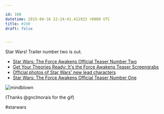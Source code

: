 ```yaml
---

id: 108
datetime: 2015-04-16 22:24:41.412923 +0000 UTC
title: #108
draft: false


---
```


Star Wars! Trailer number two is out.

 - [Star Wars: The Force Awakens Official Teaser Number Two](https://www.youtube.com/watch?v=ngElkyQ6Rhs&feature=youtube_gdata)
 - [Get Your Theories Ready: It's the Force Awakens Teaser Screengrabs](http://www.wired.com/2015/04/star-wars-episode-viii-teaser-stills/)
 - [Official photos of Star Wars' new lead characters](https://www.theverge.com/2015/4/16/8431341/star-wars-episode-vii-force-awakens-characters)
 - [Star Wars: The Force Awakens Official Teaser Number One](https://www.youtube.com/watch?v=erLk59H86ww)

![mindblown](https://s3.amazonaws.com/f.cl.ly/items/1m3Q1C3q1r3s1S1Q2w2M/adventure-time-mind-blown.gif)

(Thanks @gnclmorais for the gif)

#starwars
